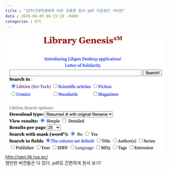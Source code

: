 ```yaml
---
title : "[ETC]대학생에게 아주 유용한 원서 pdf 다운로드 사이트"
data : 2020-08-03 00:15:28 -0400
categories : ETC
---
```

![Alt Text](/assets/images/etc/booksite.png)<br>
<http://gen.lib.rus.ec/> <br>
웬만한 버전들은 다 있다. pdf로 간편하게 원서 보기!<br>
